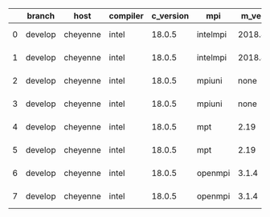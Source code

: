 |    | branch   | host     | compiler   | c_version   | mpi      | m_version   | o_g   | os    | build   | u_pass   |   u_fail |   s_pass |   s_fail |   e_pass |   e_fail |   nuopc_pass |   nuopc_fail |   netcdf_c |   netcdf_f | artifacts_hash                                                                                                 | modified                   |
|----|----------|----------|------------|-------------|----------|-------------|-------|-------|---------|----------|----------|----------|----------|----------|----------|--------------|--------------|------------|------------|----------------------------------------------------------------------------------------------------------------|----------------------------|
|  0 | develop  | cheyenne | intel      | 18.0.5      | intelmpi | 2018.4.274  | O     | Linux | Fail    | 4.4.4    |        1 |    13685 |        0 |       49 |        0 |           80 |            0 |         50 |          0 | [artifacts](https://github.com/esmf-org/esmf-test-artifacts-new/tree/e820d1e1ea5461458ecfa1814089a80b8bfa6e7f) | 2022-03-02 23:01:17.537208 |
|  1 | develop  | cheyenne | intel      | 18.0.5      | intelmpi | 2018.4.274  | g     | Linux | Fail    | 4.4.4    |        1 |    13685 |        0 |       49 |        0 |           80 |            0 |         50 |          0 | [artifacts](https://github.com/esmf-org/esmf-test-artifacts-new/tree/ca044c4ae3cdff7e6640fa924e3272799642ad22) | 2022-03-02 23:01:17.537208 |
|  2 | develop  | cheyenne | intel      | 18.0.5      | mpiuni   | none        | O     | Linux | Fail    | 4.5.3    |        1 |    12158 |        0 |        8 |        0 |           43 |            0 |          0 |         50 | [artifacts](https://github.com/esmf-org/esmf-test-artifacts-new/tree/b9e65848ae347ad698c4bc45fcefb138a9e3a4e1) | 2022-03-02 23:01:17.537208 |
|  3 | develop  | cheyenne | intel      | 18.0.5      | mpiuni   | none        | g     | Linux | Fail    | 4.5.3    |        1 |    12158 |        0 |        8 |        0 |           43 |            0 |          0 |         50 | [artifacts](https://github.com/esmf-org/esmf-test-artifacts-new/tree/d73cd12e5a57928ffbc0a629930196e7712eb50f) | 2022-03-02 23:01:17.537208 |
|  4 | develop  | cheyenne | intel      | 18.0.5      | mpt      | 2.19        | O     | Linux | Fail    | 4.4.4    |        1 |    13685 |        0 |       49 |        0 |           80 |            0 |         50 |          0 | [artifacts](https://github.com/esmf-org/esmf-test-artifacts-new/tree/a7d44285cd0a6f738a85129f8fe7fcbcc7195ebc) | 2022-03-02 23:01:17.537208 |
|  5 | develop  | cheyenne | intel      | 18.0.5      | mpt      | 2.19        | g     | Linux | Fail    | 4.4.4    |        1 |    13685 |        0 |       49 |        0 |           80 |            0 |         50 |          0 | [artifacts](https://github.com/esmf-org/esmf-test-artifacts-new/tree/5c410c20e503eb5fcd137a87c17eb888a8e84a50) | 2022-03-02 23:01:17.537208 |
|  6 | develop  | cheyenne | intel      | 18.0.5      | openmpi  | 3.1.4       | O     | Linux | Fail    | 4.4.4    |        1 |    13685 |        0 |       49 |        0 |           80 |            0 |         50 |          0 | [artifacts](https://github.com/esmf-org/esmf-test-artifacts-new/tree/3a44193db033ba6f31dc43e39e690220ec76355a) | 2022-03-02 23:01:17.537208 |
|  7 | develop  | cheyenne | intel      | 18.0.5      | openmpi  | 3.1.4       | g     | Linux | Fail    | 4.4.4    |        1 |    13685 |        0 |       49 |        0 |           80 |            0 |         50 |          0 | [artifacts](https://github.com/esmf-org/esmf-test-artifacts-new/tree/f74748fcb08665886707a3de6e0d6cf30a5d38d7) | 2022-03-02 23:01:17.537208 |